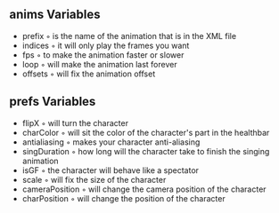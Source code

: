 ## anims Variables
- prefix ◦ is the name of the animation that is in the XML file
- indices ◦ it will only play the frames you want
- fps ◦ to make the animation faster or slower
- loop ◦ will make the animation last forever
- offsets ◦ will fix the animation offset

## prefs Variables
- flipX ◦ will turn the character
- charColor ◦ will sit the color of the character's part in the healthbar
- antialiasing ◦ makes your character anti-aliasing
- singDuration ◦ how long will the character take to finish the singing animation
- isGF ◦ the character will behave like a spectator
- scale ◦ will fix the size of the character
- cameraPosition ◦ will change the camera position of the character
- charPosition ◦ will change the position of the character